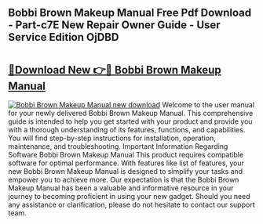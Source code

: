 ## Bobbi Brown Makeup Manual Free Pdf Download - Part-c7E New Repair Owner Guide - User Service Edition OjDBD

# <h2><a href="http://bc15734.oget.top/?id=Bobbi+Brown+Makeup+Manual">🔗Download New 👉🔴 Bobbi Brown Makeup Manual</a></h2>

[![Bobbi Brown Makeup Manual new download](https://i.imgur.com/5g1atiW.png)](http://bc15734.oget.top/?id=Bobbi+Brown+Makeup+Manual)
Welcome to the user manual for your newly delivered Bobbi Brown Makeup Manual. This comprehensive guide is intended to help you get started with your product and provide you with a thorough understanding of its features, functions, and capabilities. You will find step-by-step instructions for installation, operation, maintenance, and troubleshooting. Important Information Regarding Software Bobbi Brown Makeup Manual This product requires compatible software for optimal performance. With features like list of features, your new Bobbi Brown Makeup Manual is designed to simplify your tasks and empower you to achieve more. Our expectation is that the Bobbi Brown Makeup Manual has been a valuable and informative resource in your journey to becoming proficient in using your new gadget. Should you need any assistance or clarification, please do not hesitate to contact our support team.

